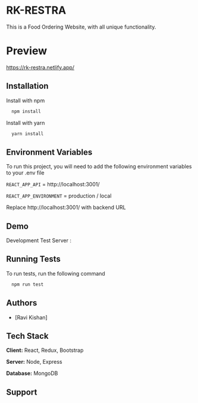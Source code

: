 
# RK-RESTRA

This is a Food Ordering Website, with all unique functionality.

# Preview
https://rk-restra.netlify.app/

## Installation 

Install with npm

```bash 
  npm install
```
Install with yarn

```bash 
  yarn install
```
    
## Environment Variables

To run this project, you will need to add the following environment variables to your .env file

`REACT_APP_API` = http://localhost:3001/ 

`REACT_APP_ENVIRONMENT` = production / local 

Replace http://localhost:3001/ with backend URL



  
## Demo

Development Test Server : 

  
## Running Tests

To run tests, run the following command

```bash
  npm run test
```

  
## Authors

- [Ravi Kishan]

  
## Tech Stack

**Client:** React, Redux, Bootstrap

**Server:** Node, Express

**Database:** MongoDB
  
## Support


  